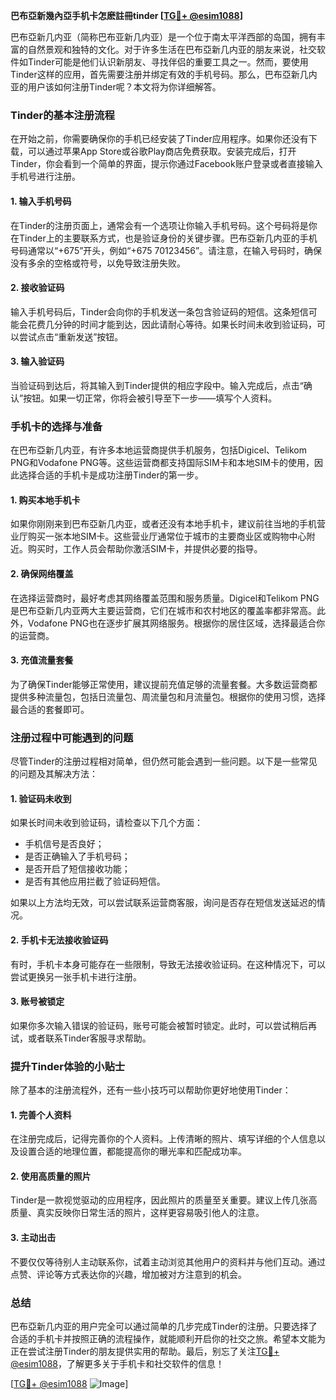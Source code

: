 **巴布亞新幾內亞手机卡怎麽註冊tinder [[TG💪+ @esim1088](https://t.me/s/esim1088)]**

巴布亞新几内亚（简称巴布亚新几内亚）是一个位于南太平洋西部的岛国，拥有丰富的自然景观和独特的文化。对于许多生活在巴布亞新几内亚的朋友来说，社交软件如Tinder可能是他们认识新朋友、寻找伴侣的重要工具之一。然而，要使用Tinder这样的应用，首先需要注册并绑定有效的手机号码。那么，巴布亞新几内亚的用户该如何注册Tinder呢？本文将为你详细解答。

### Tinder的基本注册流程

在开始之前，你需要确保你的手机已经安装了Tinder应用程序。如果你还没有下载，可以通过苹果App Store或谷歌Play商店免费获取。安装完成后，打开Tinder，你会看到一个简单的界面，提示你通过Facebook账户登录或者直接输入手机号进行注册。

#### 1. 输入手机号码

在Tinder的注册页面上，通常会有一个选项让你输入手机号码。这个号码将是你在Tinder上的主要联系方式，也是验证身份的关键步骤。巴布亞新几内亚的手机号码通常以“+675”开头，例如“+675 70123456”。请注意，在输入号码时，确保没有多余的空格或符号，以免导致注册失败。

#### 2. 接收验证码

输入手机号码后，Tinder会向你的手机发送一条包含验证码的短信。这条短信可能会花费几分钟的时间才能到达，因此请耐心等待。如果长时间未收到验证码，可以尝试点击“重新发送”按钮。

#### 3. 输入验证码

当验证码到达后，将其输入到Tinder提供的相应字段中。输入完成后，点击“确认”按钮。如果一切正常，你将会被引导至下一步——填写个人资料。

### 手机卡的选择与准备

在巴布亞新几内亚，有许多本地运营商提供手机服务，包括Digicel、Telikom PNG和Vodafone PNG等。这些运营商都支持国际SIM卡和本地SIM卡的使用，因此选择合适的手机卡是成功注册Tinder的第一步。

#### 1. 购买本地手机卡

如果你刚刚来到巴布亞新几内亚，或者还没有本地手机卡，建议前往当地的手机营业厅购买一张本地SIM卡。这些营业厅通常位于城市的主要商业区或购物中心附近。购买时，工作人员会帮助你激活SIM卡，并提供必要的指导。

#### 2. 确保网络覆盖

在选择运营商时，最好考虑其网络覆盖范围和服务质量。Digicel和Telikom PNG是巴布亞新几内亚两大主要运营商，它们在城市和农村地区的覆盖率都非常高。此外，Vodafone PNG也在逐步扩展其网络服务。根据你的居住区域，选择最适合你的运营商。

#### 3. 充值流量套餐

为了确保Tinder能够正常使用，建议提前充值足够的流量套餐。大多数运营商都提供多种流量包，包括日流量包、周流量包和月流量包。根据你的使用习惯，选择最合适的套餐即可。

### 注册过程中可能遇到的问题

尽管Tinder的注册过程相对简单，但仍然可能会遇到一些问题。以下是一些常见的问题及其解决方法：

#### 1. 验证码未收到

如果长时间未收到验证码，请检查以下几个方面：
- 手机信号是否良好；
- 是否正确输入了手机号码；
- 是否开启了短信接收功能；
- 是否有其他应用拦截了验证码短信。

如果以上方法均无效，可以尝试联系运营商客服，询问是否存在短信发送延迟的情况。

#### 2. 手机卡无法接收验证码

有时，手机卡本身可能存在一些限制，导致无法接收验证码。在这种情况下，可以尝试更换另一张手机卡进行注册。

#### 3. 账号被锁定

如果你多次输入错误的验证码，账号可能会被暂时锁定。此时，可以尝试稍后再试，或者联系Tinder客服寻求帮助。

### 提升Tinder体验的小贴士

除了基本的注册流程外，还有一些小技巧可以帮助你更好地使用Tinder：

#### 1. 完善个人资料

在注册完成后，记得完善你的个人资料。上传清晰的照片、填写详细的个人信息以及设置合适的地理位置，都能提高你的曝光率和匹配成功率。

#### 2. 使用高质量的照片

Tinder是一款视觉驱动的应用程序，因此照片的质量至关重要。建议上传几张高质量、真实反映你日常生活的照片，这样更容易吸引他人的注意。

#### 3. 主动出击

不要仅仅等待别人主动联系你，试着主动浏览其他用户的资料并与他们互动。通过点赞、评论等方式表达你的兴趣，增加被对方注意到的机会。

### 总结

巴布亞新几内亚的用户完全可以通过简单的几步完成Tinder的注册。只要选择了合适的手机卡并按照正确的流程操作，就能顺利开启你的社交之旅。希望本文能为正在尝试注册Tinder的朋友提供实用的帮助。最后，别忘了关注[TG💪+ @esim1088](https://t.me/s/esim1088)，了解更多关于手机卡和社交软件的信息！

[[TG💪+ @esim1088](https://t.me/s/esim1088) ![Image](https://i.postimg.cc/4NQfJmqS/Snipaste-2025-05-13-00-14-12.png)]